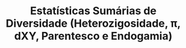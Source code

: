 ---
layout: single
title: "Estatísticas Sumárias de Diversidade (Heterozigosidade, π, dXY, Parentesco e Endogamia)"
permalink: /pages/estatisticas_diversidade/
---